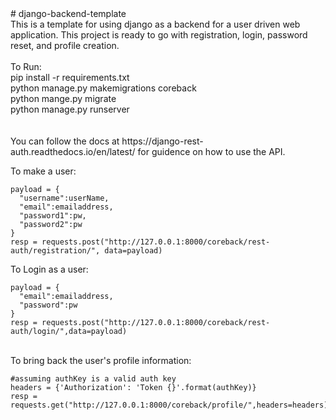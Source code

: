 <html>
# django-backend-template
<br>
This is a template for using django as a backend for a user driven web application.  This project is ready to go with registration, login, password reset, and profile creation.  
<br><br>
To Run:
<br>
pip install -r requirements.txt<br>
python manage.py makemigrations coreback<br>
python mange.py migrate<br>
python manage.py runserver<br>
<br><br>
You can follow the docs at https://django-rest-auth.readthedocs.io/en/latest/ for guidence on how to use the API.
  
To make a user:<br>
```
payload = {
  "username":userName,
  "email":emailaddress,
  "password1":pw,
  "password2":pw
}
resp = requests.post("http://127.0.0.1:8000/coreback/rest-auth/registration/", data=payload)
```
To Login as a user:<br>
```
payload = {
  "email":emailaddress,
  "password":pw
}
resp = requests.post("http://127.0.0.1:8000/coreback/rest-auth/login/",data=payload)
```
<br>
To bring back the user's profile information:<br>

```
#assuming authKey is a valid auth key
headers = {'Authorization': 'Token {}'.format(authKey)}
resp = requests.get("http://127.0.0.1:8000/coreback/profile/",headers=headers)
```

</html>

